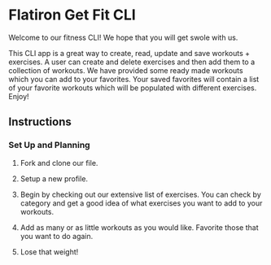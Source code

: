 # Flatiron Get Fit CLI

Welcome to our fitness CLI!
We hope that you will get swole with us.

This CLI app is a great way to create, read, update and save workouts + exercises. A user can create and delete exercises and then add them to a collection of workouts. We have provided some ready made workouts which you can add to your favorites. Your saved favorites will contain a list of your favorite workouts which will be populated with different exercises. Enjoy!

## Instructions

### Set Up and Planning
1. Fork and clone our file.

2. Setup a new profile.

3. Begin by checking out our extensive list of exercises.
   You can check by category and get a good idea of what exercises you want to add to your workouts.

4. Add as many or as little workouts as you would like.   Favorite those that you want to do again.

5. Lose that weight!
